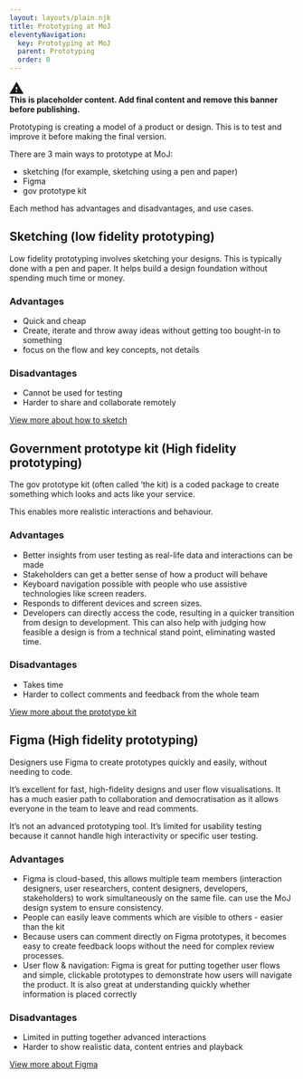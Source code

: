 ```yaml
---
layout: layouts/plain.njk
title: Prototyping at MoJ
eleventyNavigation:
  key: Prototyping at MoJ
  parent: Prototyping
  order: 0
---
```


<div class="moj-banner moj-banner--warning" role="region" aria-label="Warning">

  <svg class="moj-banner__icon" fill="currentColor" role="presentation" focusable="false" xmlns="http://www.w3.org/2000/svg" viewBox="0 0 25 25" height="25" width="25">
    <path d="M13.6,15.4h-2.3v-4.5h2.3V15.4z M13.6,19.8h-2.3v-2.2h2.3V19.8z M0,23.2h25L12.5,2L0,23.2z" />
  </svg>

  <div class="moj-banner__message"><strong>This is placeholder content. Add final content and remove this banner before publishing.</strong></div>

</div>


<span class="govuk-caption-xl">Prototyping is creating a model of a product or design. This is to test and improve it before making the final version.</span>

There are 3 main ways to prototype at MoJ:

- sketching (for example, sketching using a pen and paper)
- Figma  
- gov prototype kit 

Each method has advantages and disadvantages, and use cases.  

## Sketching (low fidelity prototyping)

Low fidelity prototyping involves sketching your designs. This is typically done with a pen and paper. It helps build a design foundation without spending much time or money.

### Advantages
- Quick and cheap  
- Create, iterate and throw away ideas without getting too bought-in to something
- focus on the flow and key concepts, not details 

### Disadvantages
- Cannot be used for testing
- Harder to share and collaborate remotely 

[View more about how to sketch]()  

## Government prototype kit (High fidelity prototyping)

The gov prototype kit (often called ‘the kit) is a coded package to create something which looks and acts like your service. 

This enables more realistic interactions and behaviour.

### Advantages 
- Better insights from user testing as real-life data and interactions can be made
- Stakeholders can get a better sense of how a product will behave
- Keyboard navigation possible with people who use assistive technologies like screen readers. 
- Responds to different devices and screen sizes. 
- Developers can directly access the code, resulting in a quicker transition from design to development. This can also help with judging how feasible a design is from a technical stand point, eliminating wasted time.

### Disadvantages
- Takes time
- Harder to collect comments and feedback from the whole team

[View more about the prototype kit]()

## Figma (High fidelity prototyping)

Designers use Figma to create prototypes quickly and easily, without needing to code.  

It’s excellent for fast, high-fidelity designs and user flow visualisations. It has a much easier path to collaboration and democratisation as it allows everyone in the team to leave and read comments. 

It’s not an advanced prototyping tool. It’s limited for usability testing because it cannot handle high interactivity or specific user testing.

### Advantages 
- Figma is cloud-based, this allows multiple team members (interaction designers, user researchers, content designers, developers, stakeholders) to work simultaneously on the same file. 
can use the MoJ design system to ensure consistency.
- People can easily leave comments which are visible to others - easier than the kit
- Because users can comment directly on Figma prototypes, it becomes easy to create feedback loops without the need for complex review processes. 
- User flow & navigation: Figma is great for putting together user flows and simple, clickable prototypes to demonstrate how users will navigate the product. It is also great at understanding quickly whether information is placed correctly

### Disadvantages
- Limited in putting together advanced interactions
- Harder to show realistic data, content entries and playback

[View more about Figma]()
